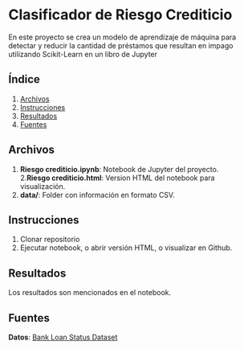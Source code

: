 # Clasificador de Riesgo Crediticio

En este proyecto se crea un modelo de aprendizaje de máquina para detectar y reducir la cantidad de préstamos que resultan en impago utilizando Scikit-Learn en un libro de Jupyter


## Índice
1. [Archivos](#files)
2. [Instrucciones](#instructions)
3. [Resultados](#results)
4. [Fuentes](#sources)


## Archivos <a name="files"></a>
1. **Riesgo crediticio.ipynb**: Notebook de Jupyter del proyecto. </br>
2.**Riesgo crediticio.html**: Version HTML del notebook para visualización. </br>
3. **data/**: Folder con información en formato CSV.</br>


## Instrucciones <a name="instructions"></a>
1. Clonar repositorio
2. Ejecutar notebook, o abrir versión HTML, o visualizar en Github.
 

## Resultados <a name="results"></a>
Los resultados son mencionados en el notebook.


## Fuentes<a name="sourcers"></a>
**Datos**: [Bank Loan Status Dataset](https://www.kaggle.com/datasets/zaurbegiev/my-dataset)